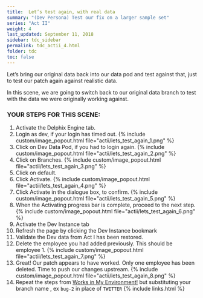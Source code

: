 ```yaml
---
title:  Let’s test again, with real data
summary: "(Dev Persona) Test our fix on a larger sample set"
series: "Act II"
weight: 4
last_updated: September 11, 2018
sidebar: tdc_sidebar
permalink: tdc_actii_4.html
folder: tdc
toc: false
---
```


Let’s bring our original data back into our data pod and test against that, just to test our patch again against realistic data.

In this scene, we are going to switch back to our original data branch to test with the data we were originally working against.

### YOUR STEPS FOR THIS SCENE:

1. Activate the Delphix Engine tab.
2. Login as dev, if your login has timed out.
   {% include custom/image_popout.html file="actii/lets_test_again_1.png" %}
3. Click on Dev Data Pod, if you had to login again.
   {% include custom/image_popout.html file="actii/lets_test_again_2.png" %}
4. Click on Branches.
   {% include custom/image_popout.html file="actii/lets_test_again_3.png" %}
5. Click on default.
6. Click Activate.
   {% include custom/image_popout.html file="actii/lets_test_again_4.png" %}
7. Click Activate in the dialogue box, to confirm.
   {% include custom/image_popout.html file="actii/lets_test_again_5.png" %}
8. When the Activating progress bar is complete, proceed to the next step.
   {% include custom/image_popout.html file="actii/lets_test_again_6.png" %}
9. Activate the Dev Instance tab
10. Refresh the page by clicking the Dev Instance bookmark
11. Validate the Dev data from Act I has been restored. 
12. Delete the employee you had added previously. This should be employee 1.
    {% include custom/image_popout.html file="actii/lets_test_again_7.png" %}
13. Great! Our patch appears to have worked. Only one employee has been deleted. Time to push our changes upstream.
    {% include custom/image_popout.html file="actii/lets_test_again_8.png" %}
14. Repeat the steps from [Works in My Environment!](tdc_acti_9.html) but substituting your branch name , ex `bug-2` in place of `TWITTER`
{% include links.html %}
